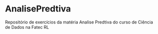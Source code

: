 # AnalisePredtiva
Repositório de exercícios da matéria Analise Predtiva do curso de Ciência de Dados na Fatec RL
